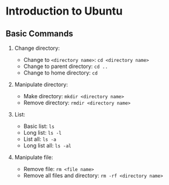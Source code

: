 # Introduction to Ubuntu

## Basic Commands
1. Change directory:
   - Change to `<directory name>`: `cd <directory name>`
   - Change to parent directory: `cd ..`
   - Change to home directory: `cd`

2. Manipulate directory:
   - Make directory: `mkdir <directory name>`
   - Remove directory: `rmdir <directory name>`

3. List:
   - Basic list: `ls`
   - Long list: `ls -l`
   - List all: `ls -a`
   - Long list all: `ls -al`

4. Manipulate file:
   - Remove file: `rm <file name>`
   - Remove all files and directory: `rm -rf <directory name>`